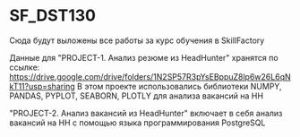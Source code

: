 # SF_DST130
Сюда будут выложены все работы за курс обучения в SkillFactory

Данные для "PROJECT-1. Анализ резюме из HeadHunter" хранятся по ссылке:
https://drive.google.com/drive/folders/1N2SP57R3pYsEBppuZ8lp6w26L6qNkT11?usp=sharing
В этом проекте использовались библиотеки NUMPY, PANDAS, PYPLOT, SEABORN, PLOTLY для анализа вакансий на HH

"PROJECT-2. Анализ вакансий из HeadHunter" включает в себя анализ вакансий на HH с помощью языка программирования PostgreSQL 
